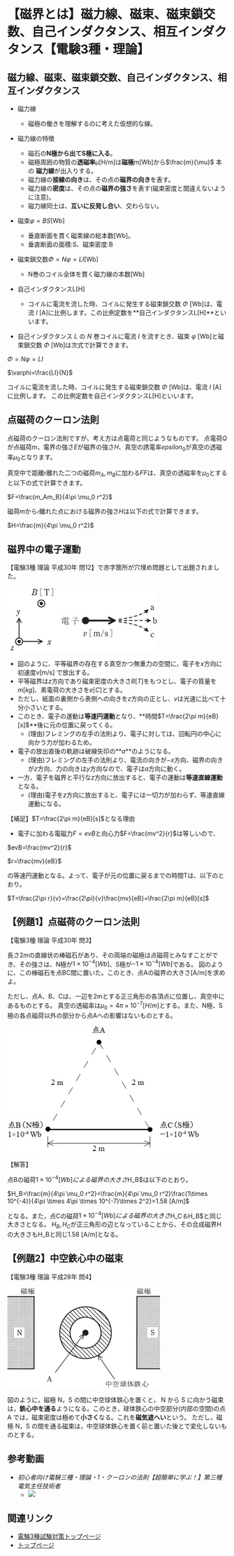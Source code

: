 # 【磁界とは】磁力線、磁束、磁束鎖交数、自己インダクタンス、相互インダクタンス【電験3種・理論】

## 磁力線、磁束、磁束鎖交数、自己インダクタンス、相互インダクタンス


- 磁力線
    - 磁極の働きを理解するのに考えた仮想的な線。
- 磁力線の特徴
    - 磁石の**N極から出てS極に入る**。
    - 磁極周囲の物質の**透磁率**μ[H/m]は**磁極**m[Wb]から$\frac{m}{\mu}$ 本の **磁力線**が出入りする。
    - 磁力線の**接線の向き**は、その点の**磁界の向き**を表す。
    - 磁力線の**密度**は、その点の**磁界の強さ**を表す(磁束密度と間違えないように注意)。
    - 磁力線同士は、**互いに反発し合い**、交わらない。
- 磁束$\varphi =BS$[Wb]
    - 垂直断面を貫く磁束線の総本数[Wb]。
    - 垂直断面の面積:S、磁束密度:B
- 磁束鎖交数$\Phi = N \varphi = LI$[Wb]
    - N巻のコイル全体を貫く磁力線の本数[Wb]
- 自己インダクタンスL[H]
    - コイルに電流を流した時、コイルに発生する磁束鎖交数 $\Phi$ [Wb]は、電流 $I$ [A]に比例します。この比例定数を**自己インダクタンスL[H]**といいます。

- 自己インダクタンス $L$ の $N$ 巻コイルに電流 $I$ を流すとき、磁束 $\varphi$ [Wb]と磁束鎖交数 $\Phi$ [Wb]は次式で計算できます。

$\Phi=N\varphi=LI$

$\varphi=\frac{LI}{N}$

コイルに電流を流した時、コイルに発生する磁束鎖交数 $\Phi$ [Wb]は、電流 $I$ [A]に比例します。
この比例定数を自己インダクタンスL[H]といいます。

## 点磁荷のクーロン法則

点磁荷のクーロン法則ですが、考え方は点電荷と同じようなものです。
点電荷$Q$が点磁荷$m$，電界の強さ$E$が磁界の強さ$H$、真空の誘電率$epsilon_0$が真空の透磁率$\mu_0$となります。


真空中で距離$r$離れた二つの磁荷$m_A, m_B$に加わる𝐹$F$は、真空の透磁率を$\mu_0$とすると以下の式で計算できます。

$F=\frac{m_Am_B}{4\pi \mu_0 r^2}$


磁荷$m$から$𝑟$離れた点における磁界の強さ$H$は以下の式で計算できます。

$H=\frac{m}{4\pi \mu_0 r^2}$

## 磁界中の電子運動

【電験3種 理論 平成30年 問12】で赤字箇所が穴埋め問題として出題されました。

![picture 1](./assets/2-2-jikai5.jpg)  

- 図のように、平等磁界の存在する真空かつ無重力の空間に，電子を$x$方向に初速度v[m/s] で放出する。
- 平等磁界は$z$方向であり磁束密度の大きさ$B[T]$をもつとし、電子の質量を$m[kg]$、素電荷の大きさを$e[C]$とする。
- ただし、紙面の裏側から表側への向きを$z$方向の正とし、$v$は光速に比べて十分小さいとする。
- このとき、電子の運動は**等速円運動**となり、**時間$T=\frac{2\pi m}{eB}[s]$**後に元の位置に戻ってくる。
    - (理由)フレミングの左手の法則より、電子に対しては、回転円の中心に向かう力が加わるため。
- 電子の放出直後の軌跡は破線矢印の**$a$**のようになる。
    - (理由)フレミングの左手の法則より、電流の向きが$-x$方向、磁界の向きが$z$方向、力の向きは$y$方向なので、電子は$a$方向に動く。
- 一方、電子を磁界と平行な$z$方向に放出すると、電子の運動は**等速直線運動**となる。
    - (理由)電子を$z$方向に放出すると、電子には一切力が加わらず、等速直線運動になる。


【補足】$T=\frac{2\pi m}{eB}[s]$となる理由

- 電子に加わる電磁力$F=evB$と向心力$F=\frac{mv^2}{r}$は等しいので、

$evB=\frac{mv^2}{r}$

$r=\frac{mv}{eB}$

の等速円運動となる。よって、電子が元の位置に戻るまでの時間Tは、以下のとおり。

$T=\frac{2\pi r}{v}=\frac{2\pi}{v}\frac{mv}{eB}=\frac{2\pi m}{eB}[s]$


## 【例題1】点磁荷のクーロン法則

【電験3種 理論 平成30年 問3】

長さ$2m$の直線状の棒磁石があり、その両端の磁極は点磁荷とみなすことができ、その強さは、N極が$1\times 10^{−4}[Wb]$、S極が$−1\times 10^{−4}[Wb]$である。
図のように、この棒磁石を点BC間に置いた。このとき、点Aの磁界の大きさ[A/m]を求めよ。

ただし、点A、B、Cは、一辺を2mとする正三角形の各頂点に位置し、真空中にあるものとする。
真空の透磁率は$\mu_0=4\pi \times 10^{-7}[H/m]$とする。また、N極、S極の各点磁荷以外の部分から点Aへの影響はないものとする。

![picture 1](./assets/2-2-jikai4.jpg)  

【解答】

点Bの磁荷$1\times 10^{−4}[Wb]による磁界の大きさ$H_B$は以下のとおり。


$H_B=\frac{m}{4\pi \mu_0 r^2}=\frac{m}{4\pi \mu_0 r^2}\frac{1\times 10^{-4}}{4\pi \times 4\pi \times 10^{-7}\times 2^2}=1.58 [A/m]$

となる。また，点Cの磁荷$1\times 10^{−4}[Wb]による磁界の大きさ$H_C$も$H_B$と同じ大きさとなる。
$H_B, H_C$が正三角形の辺となっていることから、その合成磁界Hの大きさもH_Bと同じ1.58 [A/m]となる。

## 【例題2】中空鉄心中の磁束

【電験3種 理論 平成28年 問4】

![picture 1](./assets/2-2-jikai6.jpg) 

図のように，磁極 N，S の間に中空球体鉄心を置くと， N から S に向かう磁束は，**鉄心中を通る**ようになる。このとき，球体鉄心の中空部分(内部の空間)の点 A では，磁束密度は極めて**小さく**なる。これを**磁気遮へい**という。
ただし，磁極 N，S の間を通る磁束は，中空球体鉄心を置く前と置いた後とで変化しないものとする。

## 参考動画

- *初心者向け電験三種・理論・1・クーロンの法則【超簡単に学ぶ！】第三種電気主任技術者*
    - [![](https://img.youtube.com/vi/PpB0TgkW2Z0/0.jpg)](https://www.youtube.com/watch?v=PpB0TgkW2Z0)

## 関連リンク

- [電験3種試験対策トップページ](../index.md)
- [トップページ](../../../index.md)